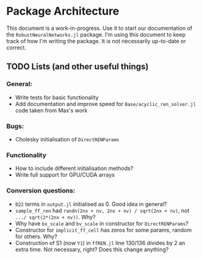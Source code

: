 # Package Architecture

This document is a work-in-progress. Use it to start our documentation of the `RobustNeuralNetworks.jl` package. I'm using this document to keep track of how I'm writing the package. It is not necessarily up-to-date or correct.

## TODO Lists (and other useful things)

### General:
- Write tests for basic functionality
- Add documentation and improve speed for `Base/acyclic_ren_solver.jl` code taken from Max's work

### Bugs:
- Cholesky initialisation of `DirectRENParams`

### Functionality
- How to include different initialisation methods?
- Write full support for GPU/CUDA arrays

### Conversion questions:
- `D22` terms in `output.jl` initialised as 0. Good idea in general?
- `sample_ff_ren` had `randn(2nx + nv, 2nx + nv) / sqrt(2nx + nv)`, not `.../ sqrt(2*(2nx + nv))`. Why?
- Why have `bx_scale` and `bv_scale` in constructor for `DirectRENParams`?
- Constructor for `implicit_ff_cell` has zeros for some params, random for others. Why?
- Construction of S1 (now `Y1`) in `ffREN.jl` line 130/136 divides by 2 an extra time. Not necessary, right? Does this change anything?
